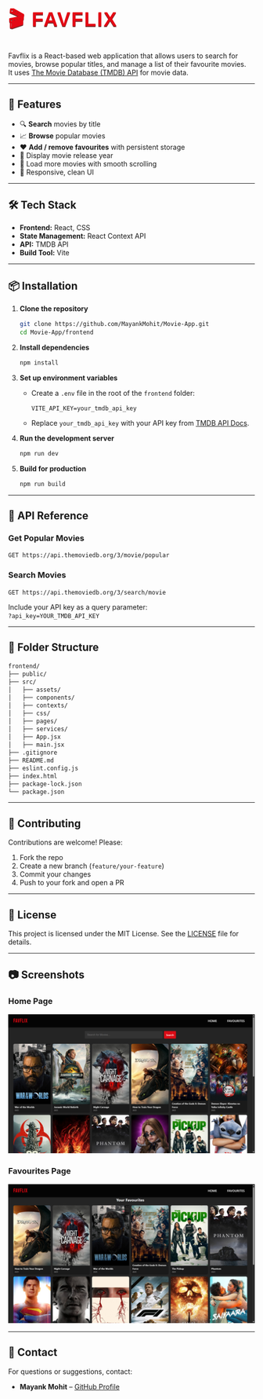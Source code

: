 <h1 style="
  font-size: 2.5rem;
  font-family: 'Bebas Neue', sans-serif;
  text-transform: uppercase;
  color: #e50914;
  text-decoration: none;
  letter-spacing: 2px;
  text-shadow: 0px 2px 0.5px rgba(121, 43, 43, 1);
">
  🎬 FAVFLIX
</h1>

Favflix is a React-based web application that allows users to search for movies, browse popular titles, and manage a list of their favourite movies.  
It uses [The Movie Database (TMDB) API](https://www.themoviedb.org/) for movie data.

---

## 🚀 Features
- 🔍 **Search** movies by title
- 📈 **Browse** popular movies
- ❤️ **Add / remove favourites** with persistent storage
- 📅 Display movie release year
- 📜 Load more movies with smooth scrolling
- 🎨 Responsive, clean UI

---

## 🛠 Tech Stack
- **Frontend:** React, CSS
- **State Management:** React Context API
- **API:** TMDB API
- **Build Tool:** Vite

---

## 📦 Installation

1. **Clone the repository**
   ```bash
   git clone https://github.com/MayankMohit/Movie-App.git
   cd Movie-App/frontend
   ```

2. **Install dependencies**
   ```bash
   npm install
   ```

3. **Set up environment variables**
   - Create a `.env` file in the root of the `frontend` folder:
     ```env
     VITE_API_KEY=your_tmdb_api_key
     ```
   - Replace `your_tmdb_api_key` with your API key from [TMDB API Docs](https://developer.themoviedb.org/).

4. **Run the development server**
   ```bash
   npm run dev
   ```

5. **Build for production**
   ```bash
   npm run build
   ```

---

## 🔗 API Reference

### Get Popular Movies
```
GET https://api.themoviedb.org/3/movie/popular
```

### Search Movies
```
GET https://api.themoviedb.org/3/search/movie
```

Include your API key as a query parameter:  
`?api_key=YOUR_TMDB_API_KEY`

---

## 📂 Folder Structure
```
frontend/
├── public/
├── src/
│   ├── assets/
│   ├── components/
│   ├── contexts/
│   ├── css/
│   ├── pages/
│   ├── services/
│   ├── App.jsx
│   ├── main.jsx
├── .gitignore
├── README.md
├── eslint.config.js
├── index.html
├── package-lock.json
└── package.json
```

---

## 🤝 Contributing
Contributions are welcome! Please:
1. Fork the repo
2. Create a new branch (`feature/your-feature`)
3. Commit your changes
4. Push to your fork and open a PR

---

## 📜 License
This project is licensed under the MIT License. See the [LICENSE](LICENSE) file for details.

---

## 📷 Screenshots
### Home Page
![HomePage](frontend/docs/Home.png)

### Favourites Page
![FavouritePage](frontend/docs/Favs.png)

---

## 📧 Contact
For questions or suggestions, contact:
- **Mayank Mohit** – [GitHub Profile](https://github.com/MayankMohit)
